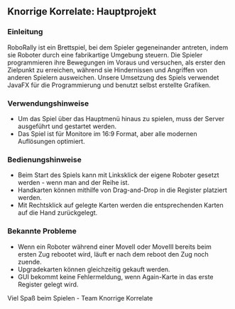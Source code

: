 ## Knorrige Korrelate: Hauptprojekt

### Einleitung
RoboRally ist ein Brettspiel, bei dem Spieler gegeneinander antreten, indem sie Roboter durch eine fabrikartige Umgebung steuern. Die Spieler programmieren ihre Bewegungen im Voraus und versuchen, als erster den Zielpunkt zu erreichen, während sie Hindernissen und Angriffen von anderen Spielern ausweichen. Unsere Umsetzung des Spiels verwendet JavaFX für die Programmierung und benutzt selbst erstellte Grafiken.

### Verwendungshinweise
- Um das Spiel über das Hauptmenü hinaus zu spielen, muss der Server ausgeführt und gestartet werden.
- Das Spiel ist für Monitore im 16:9 Format, aber alle modernen Auflösungen optimiert.

### Bedienungshinweise
- Beim Start des Spiels kann mit Linksklick der eigene Roboter gesetzt werden - wenn man and der Reihe ist.
- Handkarten können mithilfe von Drag-and-Drop in die Register platziert werden.
- Mit Rechtsklick auf gelegte Karten werden die entsprechenden Karten auf die Hand zurückgelegt.

### Bekannte Probleme
- Wenn ein Roboter während einer MoveII oder MoveIII bereits beim ersten Zug rebootet wird, läuft er nach dem reboot den Zug noch zuende.
- Upgradekarten können gleichzeitig gekauft werden.
- GUI bekommt keine Fehlermeldung, wenn Again-Karte in das erste Register gelegt wird.

Viel Spaß beim Spielen - Team Knorrige Korrelate


